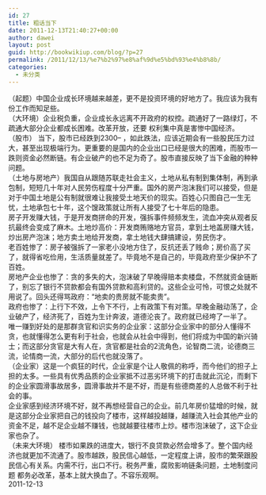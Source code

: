 ```yaml
---
id: 27
title: 粗话当下
date: 2011-12-13T21:40:27+00:00
author: dawei
layout: post
guid: http://bookwikiup.com/blog/?p=27
permalink: /2011/12/13/%e7%b2%97%e8%af%9d%e5%bd%93%e4%b8%8b/
categories:
  - 未分类
---
```

（起题）中国企业成长环境越来越差，更不是投资环境的好地方了。我应该为我有份工作而知足些。   
（大环境）企业税负重，企业成长永远离不开政府的权控。疏通好了一路绿灯，不疏通大部分企业都成长困难。改革开放，还要 权利集中真是害惨中国经济。   
（股市） 当下，股市已经跌到2300&#8211; ，如此跌法，应该近期会有一些股民压力过大，甚至出现极端行为。更重要的是国内的企业出口已经是很大的困难，而股市一跌则资金必然断链。有企业破产的也不足为奇了。股市直接反映了当下金融的种种问题。   
（土地与房地产）我国自从跟随苏联走社会主义，土地从私有制到集体制，再到承包制，短短几十年对人民劳伤程度十分严重。国外的房产泡沫我们可以接受，但是对于中国土地是公有制就很难让我接受土地天价的现实。百姓心只图自己一生无忧，土地承包七十年，这个馊政策就让所有人接受了七十年后的隐患。   
房子开发赚大钱，于是开发商拼命的开发，强拆事件频频发生，流血冲突从观者反抗最终会变成了麻木。土地炒高价：开发商贿赂地方官员，拿到土地盖房赚大钱，炒出房产泡沫；地方卖土地给开发商，拿土地钱大肆搞建设，劳民伤才。   
老百姓惨了：房子被强拆了一家老小没地方住了，反抗还丢了贱命；房价高了买了，就得省吃俭用，生活质量就差了。毕竟地不是自己的，毕竟政府至少保护不了百姓。   
房地产企业也惨了：贪的多失的大，泡沫破了早晚得赔本卖楼盘，不然就资金链断了，别忘了银行不贷款都会有国外贷款和高利贷的。这些企业可怜，可恨之处就不用说了。回头还得骂政府：“地卖的贵房就不能卖贵”。   
政府也惨了：上行下不效，上令下不行，上有政策下有对策。早晚金融动荡了，企业破产了，经济死了，百姓为生计奔波，道德沦丧了。政府就已经垮了一半了。   
唯一赚到好处的是那群贪官和识实务的企业家：这部分企业家中的部分人懂得不贪，也就懂得怎么更有利于社会，也就会从社会中得到，他们将成为中国的新兴骑士；而这部分贪官是大有人在，贪官都是社会的2流角色，论智商二流，论德商三流，论情商一流，大部分的后代也就没落了。   
（企业家）这是一个疯狂的时代，企业家是个让人敬佩的称呼，而今他们的担子上担的太多。一些具有优秀品质的企业家抵不过恶劣环境下的打击就此沉沦，而剩下的企业家圆滑事故居多，圆滑事故并不是不好，而是有些德商差的人总做不利于社会的事。   
企业家感到经济环境不好，就不再想经营自己的企业。前几年房价猛增的时候，就是这部分企业家把自己的钱投向了楼市，这样越投越赚，越赚流入社会其他产业的资金不足，越不足企业越不赚钱，也就越要往楼市上炒。楼市泡沫破了，这下企业家也杂了。   
（未来大环境） 楼市如果跌的进度大，银行不良贷款必然会增多了。整个国内经济也就更加不流通了。股市越跌，股民信心越低，一定程度上讲，股市的繁荣跟股民信心有关系。内需不行，出口不行。税务严重，腐败影响链条问题，土地制度问题 都务必改革，基本上就大换血了。不容乐观啊。  
2011-12-13